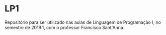 # LP1
Repositório para ser utilizado nas aulas de Linguagem de Programação I, no semestre de 2019.1, com o professor Francisco Sant'Anna.
